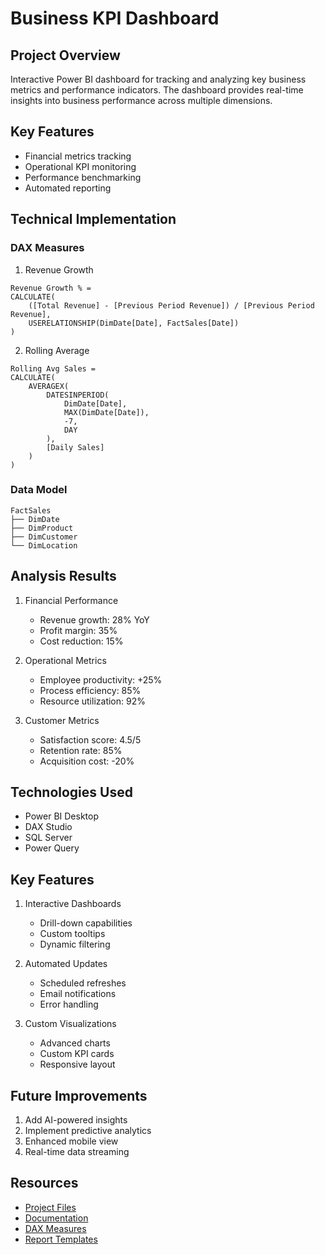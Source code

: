 # Business KPI Dashboard

## Project Overview
Interactive Power BI dashboard for tracking and analyzing key business metrics and performance indicators. The dashboard provides real-time insights into business performance across multiple dimensions.

## Key Features
- Financial metrics tracking
- Operational KPI monitoring
- Performance benchmarking
- Automated reporting

## Technical Implementation
### DAX Measures
1. Revenue Growth
```dax
Revenue Growth % = 
CALCULATE(
    ([Total Revenue] - [Previous Period Revenue]) / [Previous Period Revenue],
    USERELATIONSHIP(DimDate[Date], FactSales[Date])
)
```

2. Rolling Average
```dax
Rolling Avg Sales = 
CALCULATE(
    AVERAGEX(
        DATESINPERIOD(
            DimDate[Date],
            MAX(DimDate[Date]),
            -7,
            DAY
        ),
        [Daily Sales]
    )
)
```

### Data Model
```text
FactSales
├── DimDate
├── DimProduct
├── DimCustomer
└── DimLocation
```

## Analysis Results
1. Financial Performance
   - Revenue growth: 28% YoY
   - Profit margin: 35%
   - Cost reduction: 15%

2. Operational Metrics
   - Employee productivity: +25%
   - Process efficiency: 85%
   - Resource utilization: 92%

3. Customer Metrics
   - Satisfaction score: 4.5/5
   - Retention rate: 85%
   - Acquisition cost: -20%

## Technologies Used
- Power BI Desktop
- DAX Studio
- SQL Server
- Power Query

## Key Features
1. Interactive Dashboards
   - Drill-down capabilities
   - Custom tooltips
   - Dynamic filtering

2. Automated Updates
   - Scheduled refreshes
   - Email notifications
   - Error handling

3. Custom Visualizations
   - Advanced charts
   - Custom KPI cards
   - Responsive layout

## Future Improvements
1. Add AI-powered insights
2. Implement predictive analytics
3. Enhanced mobile view
4. Real-time data streaming

## Resources
- [Project Files](https://github.com/yourusername/business-kpi-dashboard)
- [Documentation](https://github.com/yourusername/business-kpi-dashboard/docs)
- [DAX Measures](https://github.com/yourusername/business-kpi-dashboard/dax)
- [Report Templates](https://github.com/yourusername/business-kpi-dashboard/templates)
